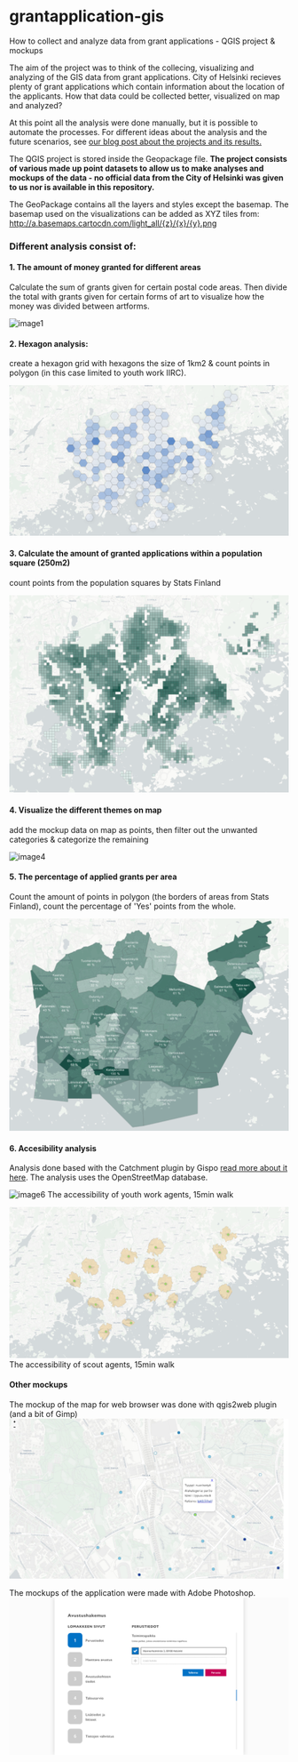 # grantapplication-gis
How to collect and analyze data from grant applications - QGIS project & mockups

The aim of the project was to think of the collecing, visualizing and analyzing of the GIS data from grant applications. City of Helsinki recieves plenty of grant applications which contain information about the location of the applicants. How that data could be collected better, visualized on map and analyzed?

At this point all the analysis were done manually, but it is possible to automate the processes. For different ideas about the analysis and the future scenarios, see [our blog post about the projects and its results.](https://gispo.fi/blogi/paikkatietoa-avustushakemuksista/)  

The QGIS project is stored inside the Geopackage file. **The project consists of various made up point datasets to allow us to make analyses and mockups of the data - no official data from the City of Helsinki was given to us nor is available in this repository.**

The GeoPackage contains all the layers and styles except the basemap. The basemap used on the visualizations can be added as XYZ tiles from: http://a.basemaps.cartocdn.com/light_all/{z}/{x}/{y}.png

### Different analysis consist of:

#### 1. The amount of money granted for different areas
Calculate the sum of grants given for certain postal code areas. Then divide the total with grants given for certain forms of art to visualize how the money was divided between artforms.

![image1](/images/Granted-applications-art-sum-types.png)

#### 2. Hexagon analysis:
create a hexagon grid with hexagons the size of 1km2 & count points in polygon (in this case limited to youth work IIRC).

![image2](/images/Granted-applications-as-hexagons.png)

#### 3. Calculate the amount of granted applications within a population square (250m2)
count points from the population squares by Stats Finland

![image3](/images/Granted-applications-per-250m2.png)

#### 4. Visualize the different themes on map
add the mockup data on map as points, then filter out the unwanted categories & categorize the remaining

![image4](/images/Excercise-points.png)

#### 5. The percentage of applied grants per area
Count the amount of points in polygon (the borders of areas from Stats Finland), count the percentage of 'Yes' points from the whole.

![image5](/images/Granted-percentage.png)

#### 6. Accesibility analysis
Analysis done based with the Catchment plugin by Gispo [read more about it here](https://gispo.fi/en/blog/analyzing-school-accessibility-on-qgis/). The analysis uses the OpenStreetMap database.

![image6](/images/Youth-work-accessibility.png)
The accessibility of youth work agents, 15min walk

![image7](/images/Scout-accessibility-15m-walk.png)
The accessibility of scout agents, 15min walk

#### Other mockups

The mockup of the map for web browser was done with qgis2web plugin (and a bit of Gimp)
![image8](/images/Mockup-map-for-browser.jpeg)

The mockups of the application were made with Adobe Photoshop.
![image9](/images/Application-mockup-1.png)
